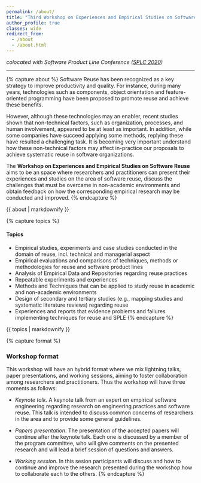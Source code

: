 ```yaml
---
permalink: /about/
title: "Third Workshop on Experiences and Empirical Studies on Software Reuse (WEESR 2020)"
author_profile: true
classes: wide
redirect_from:
  - /about 
  - /about.html
---
```

 
*colocated with Software Product Line Conference ([SPLC 2020](https://splc2020.net/))*

---
{% capture about %}
Software Reuse has been recognized as a key strategy to improve productivity and quality. For instance, during many years, technologies such as components, object orientation and feature-oriented programming have been proposed to promote reuse and achieve these benefits.

However, although these technologies may an enabler, recent studies shown that non-technical factors, such as organization, processes, and human involvement, appeared to be at least as important. In addition, while some companies have succeed applying some methods, replying these have resulted a challenging task. It is becoming very important understand how these non-technical factors may affect in-practice our proposals to achieve systematic reuse in software organizations.

The **Workshop on Experiences and Empirical Studies on Software Reuse** aims to be an space where researchers and practitioners can present their experiences and studies on the area of software reuse, discuss the challenges that must be overcame in non-academic environments and obtain feedback on how the corresponding empirical research may be conducted and improved.
{% endcapture %}
<div class="notice">{{ about | markdownify }}</div>

{% capture topics %}
#### Topics

* Empirical studies, experiments and case studies conducted in the domain of reuse, incl. technical and managerial aspect
* Empirical evaluations and comparisons of techniques, methods or methodologies for reuse and software product lines
* Analysis of Empirical Data and Repositories regarding reuse practices
* Repeatable experiments and experiences
* Methods and Techniques that can be applied to study reuse in academic and non-academic environments
* Design of secondary and tertiary studies (e.g., mapping studies and systematic literature reviews) regarding reuse
* Experiences and reports that evidence problems and failures implementing techniques for reuse and SPLE
{% endcapture %}
<div class="notice">{{ topics | markdownify }}</div>

{% capture format %}
### Workshop format
This workshop will have an hybrid format where we mix lightning talks, paper presentations, and working sessions, aiming to foster collaboration among researchers and practitioners. Thus the workshop will have three moments as follows:

* *Keynote talk*. 
A keynote talk from an expert on empirical software engineering regarding research on engineering practices and software reuse. This talk is intended to discuss common concerns of researchers in the area and to provide some general guidelines.

* *Papers presentation*.
The presentation of the accepted papers will continue after the keynote talk. Each one is discussed by a member of the program committee, who will give comments on the presented research and will lead a brief session of questions and answers.

* *Working session*.
In this sesion participants will discuss and how to continue and improve the research presented during the workshop how to collaborate each to the others.
{% endcapture %}
<!--
<div class="notice">{{ format | markdownify }}</div>
-->



